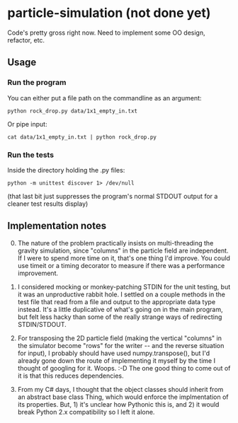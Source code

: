 # particle-simulation (not done yet)

Code's pretty gross right now. Need to implement some OO design, refactor, etc.

## Usage

### Run the program

You can either put a file path on the commandline as an argument:

    python rock_drop.py data/1x1_empty_in.txt 

Or pipe input:

    cat data/1x1_empty_in.txt | python rock_drop.py

### Run the tests

Inside the directory holding the .py files:

    python -m unittest discover 1> /dev/null

(that last bit just suppresses the program's normal STDOUT output for a cleaner
test results display)

## Implementation notes

0. The nature of the problem practically insists on multi-threading the gravity
   simulation, since "columns" in the particle field are independent. If I were
   to spend more time on it, that's one thing I'd improve. You could use timeit
   or a timing decorator to measure if there was a performance improvement.

1. I considered mocking or monkey-patching STDIN for the unit testing, but it
   was an unproductive rabbit hole. I settled on a couple methods in the test
   file that read from a file and output to the appropriate data type instead.
   It's a little duplicative of what's going on in the main program, but felt
   less hacky than some of the really strange ways of redirecting STDIN/STDOUT.

2. For transposing the 2D particle field (making the vertical "columns" in the
   simulator become "rows" for the writer -- and the reverse situation for
   input), I probably should have used
   numpy.transpose(), but I'd already gone down the route of implementing it
   myself by the time I thought of googling for it. Woops. :-D The one good
   thing to come out of it is that this reduces dependencies.

3. From my C# days, I thought that the object classes should inherit from an
   abstract base class Thing, which would enforce the implmentation of its
   properties. But, 1) it's unclear how Pythonic this is, and 2) it would break
   Python 2.x compatibility so I left it alone.
